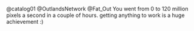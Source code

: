 @catalog01 @OutlandsNetwork @Fat_Out You went from 0 to 120 million pixels a second in a couple of hours. getting anything to work is a huge achievement :)